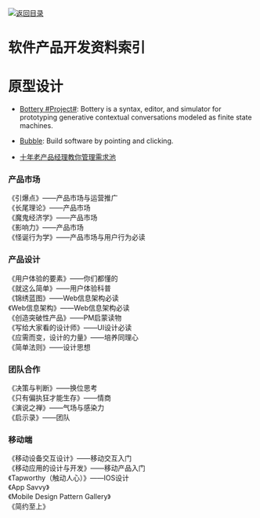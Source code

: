 [![返回目录](https://parg.co/UGo)](https://github.com/wxyyxc1992/Awesome-Reference) 
 
 


# 软件产品开发资料索引

# 原型设计

* [Bottery #Project#](https://github.com/google/bottery): Bottery is a syntax, editor, and simulator for prototyping generative contextual conversations modeled as finite state machines.

* [Bubble](https://bubble.is/): Build software by pointing and clicking.

- [十年老产品经理教你管理需求池](http://www.woshipm.com/pmd/510851.html)


### 产品市场        
 《引爆点》——产品市场与运营推广        
 《长尾理论》——产品市场        
 《魔鬼经济学》——产品市场        
 《影响力》——产品市场       
 《怪诞行为学》——产品市场与用户行为必读        

### 产品设计        
 《用户体验的要素》——你们都懂的       
 《就这么简单》——用户体验科普       
 《锦绣蓝图》——Web信息架构必读        
 《Web信息架构》——Web信息架构必读        
 《创造突破性产品》——PM启蒙读物        
 《写给大家看的设计师》——UI设计必读        
 《应需而变，设计的力量》——培养同理心       
 《简单法则》——设计思想        

### 团队合作        
 《决策与判断》——换位思考       
 《只有偏执狂才能生存》——情商       
 《演说之禅》——气场与感染力       
 《启示录》——团队      

### 移动端
 《移动设备交互设计》——移动交互入门   
 《移动应用的设计与开发》——移动产品入门   
 《Tapworthy（触动人心）》——IOS设计   
 《App Savvy》   
 《Mobile Design Pattern Gallery》   
 《简约至上》
